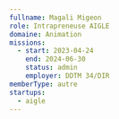```yaml
---
fullname: Magali Migeon
role: Intrapreneuse AIGLE
domaine: Animation
missions:
  - start: 2023-04-24
    end: 2024-06-30
    status: admin
    employer: DDTM 34/DIR
memberType: autre
startups:
  - aigle
---
```


